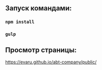 ## Запуск командами:

### `npm install`
### `gulp`

## Просмотр страницы:

https://evaru.github.io/abt-company/public/
